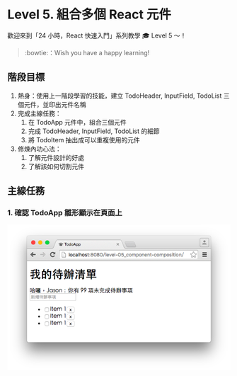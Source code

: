 # Level 5. 組合多個 React 元件

歡迎來到「24 小時，React 快速入門」系列教學 :mortar_board: Level 5 ～！
> :bowtie:：Wish you have a happy learning!


## 階段目標

1. 熱身：使用上一階段學習的技能，建立 TodoHeader, InputField, TodoList 三個元件，並印出元件名稱
1. 完成主線任務：
    1. 在 TodoApp 元件中，組合三個元件
    2. 完成 TodoHeader, InputField, TodoList 的細節
    3. 將 TodoItem 抽出成可以重複使用的元件
2. 修煉內功心法：
    1. 了解元件設計的好處
    2. 了解該如何切割元件


## 主線任務

### 1. 確認 TodoApp 雛形顯示在頁面上

![DEMO](../assets/level-05_demo.png)
